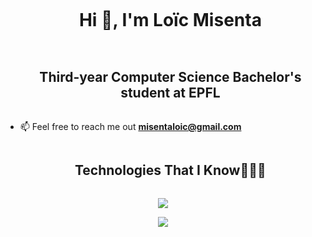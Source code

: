 
<!--horizontal divider(gradiant)-->

<!--h1 without bottom border-->
<div id="user-content-toc">
  <ul align="center">
    <summary><h1 style="display: inline-block">Hi 👋, I'm Loïc Misenta</h1></summary>
  </ul>
</div>


<!--- snake -->
<div align="center">
  <!--- <img  src="https://github.com/1999AZZAR/1999AZZAR/blob/main/resources/img/grid-snake.svg" alt="snake" /></a>-->
</div>


<!--h2 without bottom border-->
<div id="user-content-toc">
  <ul align="center">
    <summary><h2 style="display: inline-block">Third-year Computer Science Bachelor's student at EPFL</h2></summary>
  </ul>
</div>


<!--Intro start-->

- 📫 Feel free to reach me out **misentaloic@gmail.com**
  
<!--Intro end-->

<!--h1 without bottom border-->
<div id="user-content-toc">
  <ul align="center">
    <summary><h2 style="display: inline-block">Technologies That I Know👨🏻‍💻</h2></summary>
  </ul>
</div>
<!--tech stack icons-->
<p align="center">
  <img src="https://skillicons.dev/icons?i=git,c,cs,css,scala,discord,docker,figma,github,html,java,js,lua,unity,linux,mysql,arduino,py,pytorch,ableton,pr,ps,ai,vscode&perline=14" />
</p>

<!--profile visit count-->
<div align="center">
  
[![](https://visitcount.itsvg.in/api?id=loicmisenta&label=Profile%20Views&color=0&icon=5&pretty=true)](https://visitcount.itsvg.in)
  
</div>
